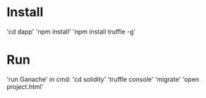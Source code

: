 # Install
'cd dapp'
'npm install'
'npm install truffle -g'
# Run
'run Ganache'
in cmd:
'cd solidity'
'truffle console'
'migrate'
'open project.html'